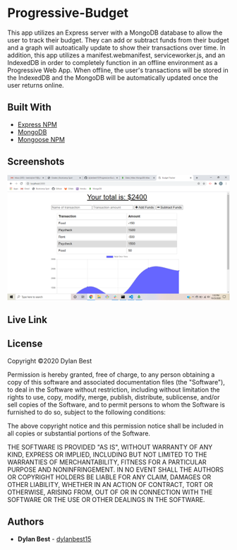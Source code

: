 # Progressive-Budget
This app utilizes an Express server with a MongoDB database to allow the user to track their budget. They can add or subtract funds from their budget and a graph will autoatically update to show their transactions over time. In addition, this app utilizes a manifest.webmanifest, serviceworker.js, and an IndexedDB in order to completely function in an offline environment as a Progressive Web App. When offline, the user's transactions will be stored in the IndexedDB and the MongoDB will be automatically updated once the user returns online.

## Built With
- <a href="https://www.npmjs.com/package/express">Express NPM</a>
- <a href="https://www.mongodb.com/">MongoDB</a>
- <a href="https://www.npmjs.com/package/mongoose">Mongoose NPM</a>

## Screenshots
![Progressive-Budget](screenshot-hw13.png)

## Live Link

## License
Copyright ©2020 Dylan Best

Permission is hereby granted, free of charge, to any person obtaining a copy of this software and associated documentation files (the "Software"), to deal in the Software without restriction, including without limitation the rights to use, copy, modify, merge, publish, distribute, sublicense, and/or sell copies of the Software, and to permit persons to whom the Software is furnished to do so, subject to the following conditions:

The above copyright notice and this permission notice shall be included in all copies or substantial portions of the Software.

THE SOFTWARE IS PROVIDED "AS IS", WITHOUT WARRANTY OF ANY KIND, EXPRESS OR IMPLIED, INCLUDING BUT NOT LIMITED TO THE WARRANTIES OF MERCHANTABILITY, FITNESS FOR A PARTICULAR PURPOSE AND NONINFRINGEMENT. IN NO EVENT SHALL THE AUTHORS OR COPYRIGHT HOLDERS BE LIABLE FOR ANY CLAIM, DAMAGES OR OTHER LIABILITY, WHETHER IN AN ACTION OF CONTRACT, TORT OR OTHERWISE, ARISING FROM, OUT OF OR IN CONNECTION WITH THE SOFTWARE OR THE USE OR OTHER DEALINGS IN THE SOFTWARE.

## Authors
- **Dylan Best** - [dylanbest15](https://github.com/dylanbest15)